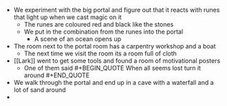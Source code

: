 - We experiment with the big portal and figure out that it reacts with runes that light up when we cast magic on it
	- The runes are coloured red and black like the stones
	- We put in the combination from the runes into the portal
		- A scene of an ocean opens up
- The room next to the portal room has a carpentry workshop and a boat
	- The next time we visit the room its a room full of cloth
- [[Lark]] went to get some tools and found a room of motivational posters
	- One of them said
	  #+BEGIN_QUOTE
	  When all seems lost turn it around
	  #+END_QUOTE
- We walk through the portal and end up in a cave with a waterfall and a lot of sand around
-